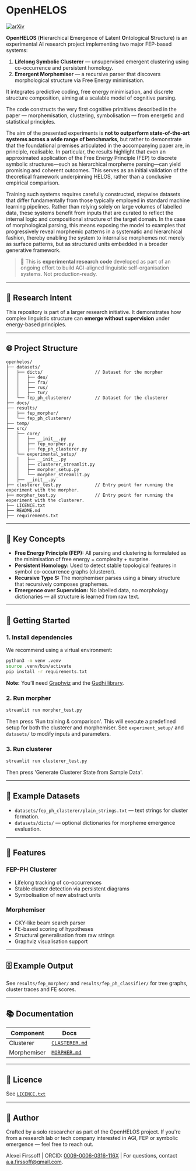 # OpenHELOS

[![arXiv](https://img.shields.io/badge/arXiv-2406.xxxxxv1-B31B1B.svg)](https://arxiv.org/abs/2406.xxxxx)

**OpenHELOS** (**H**ierarchical **E**mergence of **L**atent **O**ntological **S**tructure) is an experimental AI research project implementing two major FEP-based systems:

1. **Lifelong Symbolic Clusterer** — unsupervised emergent clustering using co-occurrence and persistent homology.
2. **Emergent Morphemiser** — a recursive parser that discovers morphological structure via Free Energy minimisation.

It integrates predictive coding, free energy minimisation, and discrete structure composition, aiming at a scalable model of cognitive parsing.

The code constructs the very first cognitive primitives described in the paper — morphemisation, clustering, symbolisation — from energetic and statistical principles.

The aim of the presented experiments is **not to outperform state-of-the-art systems across a wide range of benchmarks**, but rather to demonstrate that the foundational premises articulated in the accompanying paper are, in principle, realisable. In particular, the results highlight that even an approximated application of the Free Energy Principle (FEP) to discrete symbolic structures—such as hierarchical morpheme parsing—can yield promising and coherent outcomes. This serves as an initial validation of the theoretical framework underpinning HELOS, rather than a conclusive empirical comparison.

Training such systems requires carefully constructed, stepwise datasets that differ fundamentally from those typically employed in standard machine learning pipelines. Rather than relying solely on large volumes of labelled data, these systems benefit from inputs that are curated to reflect the internal logic and compositional structure of the target domain. In the case of morphological parsing, this means exposing the model to examples that progressively reveal morphemic patterns in a systematic and hierarchical fashion, thereby enabling the system to internalise morphemes not merely as surface patterns, but as structured units embedded in a broader generative framework.

> 🚨 This is **experimental research code** developed as part of an ongoing effort to build AGI-aligned linguistic self-organisation systems. Not production-ready.

---

## 🔬 Research Intent

This repository is part of a larger research initiative. It demonstrates how complex linguistic structure can **emerge without supervision** under energy-based principles.

---

## 🌐 Project Structure

```plaintext
openhelos/
├── datasets/                      
│   ├── dicts/                    // Dataset for the morpher
│   │   ├── deu/
│   │   ├── fra/
│   │   ├── rus/
│   │   ├── tur/
│   └── fep_ph_clusterer/         // Dataset for the clusterer
├── docs/
├── results/
│   ├── fep_morpher/
│   └── fep_ph_clusterer/
├── temp/
├── src/
│   ├── core/
│   │   ├── __init__.py
│   │   ├── fep_morpher.py
│   │   ├── fep_ph_clasterer.py
│   └── experimental_setup/
│   │   ├── __init__.py
│   │   ├── clusterer_streamlit.py
│   │   ├── morpher_setup.py
│   │   └── morpher_streamlit.py
│   ├── __init__.py
├── clusterer_test.py             // Entry point for running the experiment with the morpher.
├── morpher_test.py               // Entry point for running the experiment with the clusterer.
├── LICENCE.txt
├── README.md
├── requirements.txt
```

---

## 🧠 Key Concepts

* **Free Energy Principle (FEP):** All parsing and clustering is formulated as the minimisation of free energy = complexity + surprise.
* **Persistent Homology:** Used to detect stable topological features in symbol co-occurrence graphs (clusterer).
* **Recursive Type S:** The morphemiser parses using a binary structure that recursively composes graphemes.
* **Emergence over Supervision:** No labelled data, no morphology dictionaries — all structure is learned from raw text.

---

## 🚀 Getting Started

### 1. Install dependencies

We recommend using a virtual environment:

```bash
python3 -m venv .venv
source .venv/bin/activate
pip install -r requirements.txt
```

**Note:** You’ll need [Graphviz](https://graphviz.org/download/) and the [Gudhi library](https://gudhi.inria.fr/).

### 2. Run morpher

```bash
streamlit run morpher_test.py
```
Then press 'Run training & comparison'.
This will execute a predefined setup for both the clusterer and morphemiser. 
See `experiment_setup/` and `datasets/` to modify inputs and parameters.

### 3. Run clusterer

```bash
streamlit run clusterer_test.py
```
Then press 'Generate Clusterer State from Sample Data'.

---

## 📄 Example Datasets

* `datasets/fep_ph_clasterer/plain_strings.txt` — text strings for cluster formation.
* `datasets/dicts/` — optional dictionaries for morpheme emergence evaluation.

---

## 🧪 Features

### FEP-PH Clusterer

* Lifelong tracking of co-occurrences
* Stable cluster detection via persistent diagrams
* Symbolisation of new abstract units

### Morphemiser

* CKY-like beam search parser
* FE-based scoring of hypotheses
* Structural generalisation from raw strings
* Graphviz visualisation support

---

## 🗄 Example Output

See `results/fep_morpher/` and `results/fep_ph_classifier/` for tree graphs, cluster traces and FE scores.

---

## 📚 Documentation

| Component   | Docs                                |
| ----------- | ----------------------------------- |
| Clusterer   | [`CLASTERER.md`](docs/CLUSTERER.md) |
| Morphemiser | [`MORPHER.md`](docs/MORPHER.md)     |

---

## 📄 Licence

See [`LICENCE.txt`](LICENCE.txt)

---

## 🧽 Author

Crafted by a solo researcher as part of the OpenHELOS project.
If you're from a research lab or tech company interested in AGI, FEP or symbolic emergence — feel free to reach out.

Alexei Firssoff |
ORCID: [0009-0006-0316-116X](https://orcid.org/0009-0006-0316-116X) |
For questions, contact [a.a.firssoff@gmail.com](mailto:a.a.firssoff@gmail.com).
